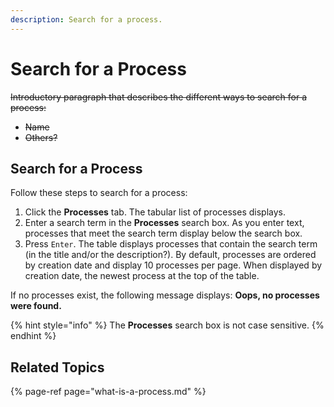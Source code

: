 ```yaml
---
description: Search for a process.
---
```


# Search for a Process

~~Introductory paragraph that describes the different ways to search for a process:~~

* ~~Name~~
* ~~Others?~~

## Search for a Process

Follow these steps to search for a process:

1. Click the **Processes** tab. The tabular list of processes displays.
2. Enter a search term in the **Processes** search box. As you enter text, processes that meet the search term display below the search box.
3. Press `Enter`. The table displays processes that contain the search term \(in the title and/or the description?\). By default, processes are ordered by creation date and display 10 processes per page. When displayed by creation date, the newest process at the top of the table.

If no processes exist, the following message displays: **Oops, no processes were found.**

{% hint style="info" %}
The **Processes** search box is not case sensitive.
{% endhint %}

## Related Topics

{% page-ref page="what-is-a-process.md" %}

